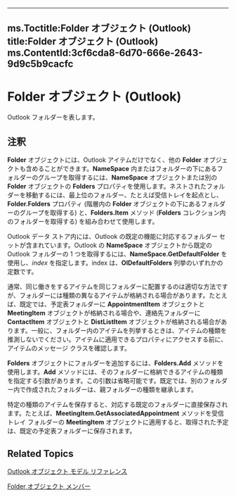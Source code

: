 

---
ms.Toctitle:Folder オブジェクト (Outlook)
title:Folder オブジェクト (Outlook)
ms.ContentId:3cf6cda8-6d70-666e-2643-9d9c5b9cacfc
---
# Folder オブジェクト (Outlook)




Outlook フォルダーを表します。

## 注釈
**Folder** オブジェクトには、Outlook アイテムだけでなく、他の **Folder** オブジェクトも含めることができます。**NameSpace** 内またはフォルダーの下にあるフォルダーのグループを取得するには、**NameSpace** オブジェクトまたは別の **Folder** オブジェクトの **Folders** プロパティを使用します。ネストされたフォルダーを移動するには、最上位のフォルダー、たとえば受信トレイを起点とし、**Folder.Folders**
 プロパティ (階層内の **Folder** オブジェクトの下にあるフォルダーのグループを取得する) と、**Folders.Item** メソッド (**Folders** コレクション内のフォルダーを取得する) を組み合わせて使用します。



Outlook データ ストア内には、Outlook の既定の機能に対応するフォルダー セットが含まれています。Outlook の **NameSpace** オブジェクトから既定の Outlook フォルダーの 1 つを取得するには、**NameSpace.GetDefaultFolder** を使用し、*index* を指定します。index は、**OlDefaultFolders** 列挙のいずれかの定数です。



 通常、同じ働きをするアイテムを同じフォルダーに配置するのは適切な方法ですが、フォルダーには種類の異なるアイテムが格納される場合があります。たとえば、既定では、予定表フォルダーに **AppointmentItem** オブジェクトと **MeetingItem** オブジェクトが格納される場合や、連絡先フォルダーに **ContactItem** オブジェクトと **DistListItem** オブジェクトが格納される場合があります。一般に、フォルダー内のアイテムを列挙するときは、アイテムの種類を推測しないでください。アイテムに適用できるプロパティにアクセスする前に、アイテムのメッセージ クラスを確認します。



**Folders** オブジェクトにフォルダーを追加するには、**Folders.Add**
 メソッドを使用します。**Add** メソッドには、そのフォルダーに格納できるアイテムの種類を指定する引数があります。この引数は省略可能です。既定では、別のフォルダー内で作成されたフォルダーは、親フォルダーの種類を継承します。



 特定の種類のアイテムを保存すると、対応する既定のフォルダーに直接保存されます。たとえば、**MeetingItem.GetAssociatedAppointment**
 メソッドを受信トレイ フォルダーの **MeetingItem**
 オブジェクトに適用すると、取得された予定は、既定の予定表フォルダーに保存されます。



## Related Topics

[Outlook オブジェクト モデル リファレンス](73221b13-d8d8-99b8-3394-b95dbbfd5ddc.md)

[Folder オブジェクト メンバー](788acd42-377a-1803-7713-50e45086e2d1.md)




